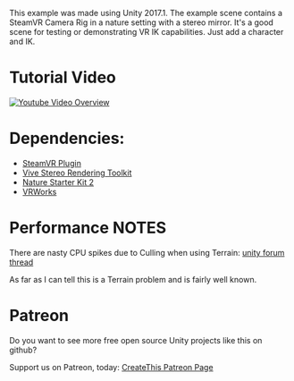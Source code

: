 This example was made using Unity 2017.1. The example scene contains a SteamVR Camera Rig in a nature setting with a stereo mirror. It's a good scene for testing or demonstrating VR IK capabilities. Just add a character and IK.

# Tutorial Video

[![Youtube Video Overview](https://img.youtube.com/vi/45OqxsAdJ3I/0.jpg)](https://www.youtube.com/watch?v=45OqxsAdJ3I)

# Dependencies:
- [SteamVR Plugin](https://www.assetstore.unity3d.com/#!/content/32647?aid=1100l35sb)
- [Vive Stereo Rendering Toolkit](https://www.assetstore.unity3d.com/#!/content/71255?aid=1100l35sb)
- [Nature Starter Kit 2](https://www.assetstore.unity3d.com/#!/content/52977?aid=1100l35sb)
- [VRWorks](https://www.assetstore.unity3d.com/#!/content/83505?aid=1100l35sb)

# Performance NOTES
There are nasty CPU spikes due to Culling when using Terrain: [unity forum thread](https://forum.unity3d.com/threads/unity-terrain-and-grass-cpu-spikes-in-terrain-data-buildpatchmesh.249089/)

As far as I can tell this is a Terrain problem and is fairly well known.

# Patreon
Do you want to see more free open source Unity projects like this on github?

Support us on Patreon, today: [CreateThis Patreon Page](https://www.patreon.com/createthis)
